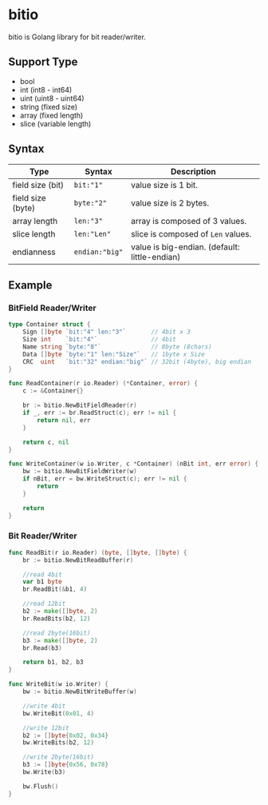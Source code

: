 # bitio

bitio is Golang library for bit reader/writer.

## Support Type

- bool
- int (int8 - int64)
- uint (uint8 - uint64)
- string (fixed size)
- array (fixed length)
- slice (variable length)

## Syntax

| Type              | Syntax         | Description                                   |
| ----------------- | -------------- | --------------------------------------------- |
| field size (bit)  | `bit:"1"`      | value size is 1 bit.                          |
| field size (byte) | `byte:"2"`     | value size is 2 bytes.                        |
| array length      | `len:"3"`      | array is composed of 3 values.                |
| slice length      | `len:"Len"`    | slice is composed of `Len` values.            |
| endianness        | `endian:"big"` | value is big-endian. (default: little-endian) |

## Example

### BitField Reader/Writer

```go
type Container struct {
	Sign []byte `bit:"4" len:"3"`       // 4bit x 3
	Size int    `bit:"4"`               // 4bit
	Name string `byte:"8"`              // 8byte (8chars)
	Data []byte `byte:"1" len:"Size"`   // 1byte x Size
	CRC  uint   `bit:"32" endian:"big"` // 32bit (4byte), big endian
}

func ReadContainer(r io.Reader) (*Container, error) {
	c := &Container{}

	br := bitio.NewBitFieldReader(r)
	if _, err := br.ReadStruct(c); err != nil {
		return nil, err
	}

	return c, nil
}

func WriteContainer(w io.Writer, c *Container) (nBit int, err error) {
	bw := bitio.NewBitFieldWriter(w)
	if nBit, err = bw.WriteStruct(c); err != nil {
		return
	}

	return
}
```

### Bit Reader/Writer

```go
func ReadBit(r io.Reader) (byte, []byte, []byte) {
	br := bitio.NewBitReadBuffer(r)

	//read 4bit
	var b1 byte
	br.ReadBit(&b1, 4)

	//read 12bit
	b2 := make([]byte, 2)
	br.ReadBits(b2, 12)

	//read 2byte(16bit)
	b3 := make([]byte, 2)
	br.Read(b3)

	return b1, b2, b3
}

func WriteBit(w io.Writer) {
	bw := bitio.NewBitWriteBuffer(w)

	//write 4bit
	bw.WriteBit(0x01, 4)

	//write 12bit
	b2 := []byte{0x02, 0x34}
	bw.WriteBits(b2, 12)

	//write 2byte(16bit)
	b3 := []byte{0x56, 0x78}
	bw.Write(b3)

	bw.Flush()
}
```
